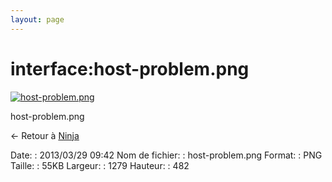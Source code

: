 ```yaml
---
layout: page
---
```


interface:host-problem.png
==========================

[![host-problem.png](..//assets/media/interface/host-problem.png@cache=&w=899&h=339 "host-problem.png")](..//assets/media/interface/host-problem.png@cache= "Afficher le fichier original")

host-problem.png

← Retour à [Ninja](../../nagios/addons/ninja.html "nagios:addons:ninja")

Date:
:   2013/03/29 09:42
Nom de fichier:
:   host-problem.png
Format:
:   PNG
Taille:
:   55KB
Largeur:
:   1279
Hauteur:
:   482

